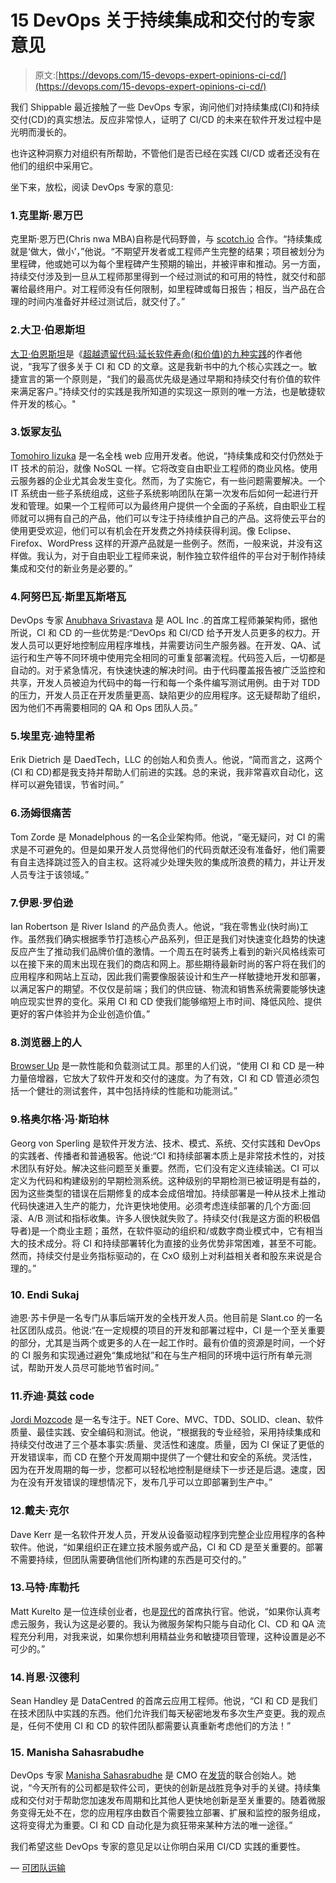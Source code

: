 # 15 DevOps 关于持续集成和交付的专家意见

> 原文:[https://devops.com/15-devops-expert-opinions-ci-cd/](https://devops.com/15-devops-expert-opinions-ci-cd/)

我们 Shippable 最近接触了一些 DevOps 专家，询问他们对持续集成(CI)和持续交付(CD)的真实想法。反应非常惊人，证明了 CI/CD 的未来在软件开发过程中是光明而漫长的。

也许这种洞察力对组织有所帮助，不管他们是否已经在实践 CI/CD 或者还没有在他们的组织中采用它。

坐下来，放松，阅读 DevOps 专家的意见:

### 1.克里斯·恩万巴

克里斯·恩万巴(Chris nwa MBA)自称是代码野兽，与 [scotch.io](https://scotch.io/) 合作。“持续集成就是‘做大，做小’，”他说。“不期望开发者或工程师产生完整的结果；项目被划分为里程碑，他或她可以为每个里程碑产生预期的输出，并被评审和推动。另一方面，持续交付涉及到一旦从工程师那里得到一个经过测试的和可用的特性，就交付和部署给最终用户。对工程师没有任何限制，如里程碑或每日报告；相反，当产品在合理的时间内准备好并经过测试后，就交付了。”

### 2.大卫·伯恩斯坦

[大卫·伯恩斯坦](https://twitter.com/ToBeAgile)是《[超越遗留代码:延长软件寿命(和价值)的九种实践](https://pragprog.com/book/dblegacy/beyond-legacy-code)的作者他说，“我写了很多关于 CI 和 CD 的文章。这是我新书中的九个核心实践之一。敏捷宣言的第一个原则是，“我们的最高优先级是通过早期和持续交付有价值的软件来满足客户。”持续交付的实践是我所知道的实现这一原则的唯一方法，也是敏捷软件开发的核心。"

### 3.饭冢友弘

[Tomohiro Iizuka](https://twitter.com/alinous_core) 是一名全栈 web 应用开发者。他说，“持续集成和交付仍然处于 IT 技术的前沿，就像 NoSQL 一样。它将改变自由职业工程师的商业风格。使用云服务器的企业尤其会发生变化。然而，为了实施它，有一些问题需要解决。一个 IT 系统由一些子系统组成，这些子系统影响团队在第一次发布后如何一起进行开发和管理。如果一个工程师可以为最终用户提供一个全面的子系统，自由职业工程师就可以拥有自己的产品，他们可以专注于持续维护自己的产品。这将使云平台的使用更受欢迎，他们可以有机会在开发费之外持续获得利润。像 Eclipse、Firefox、WordPress 这样的开源产品就是一些例子。然而，一般来说，并没有这样做。我认为，对于自由职业工程师来说，制作独立软件组件的平台对于制作持续集成和交付的新业务是必要的。”

### 4.阿努巴瓦·斯里瓦斯塔瓦

DevOps 专家 [Anubhava Srivastava](https://twitter.com/anubhava) 是 AOL Inc .的首席工程师兼架构师，据他所说，CI 和 CD 的一些优势是:“DevOps 和 CI/CD 给予开发人员更多的权力。开发人员可以更好地控制应用程序堆栈，并需要访问生产服务器。在开发、QA、试运行和生产等不同环境中使用完全相同的可重复部署流程。代码签入后，一切都是自动的。对于紧急情况，有快速快速的解决时间。由于代码覆盖报告被广泛监控和共享，开发人员被迫为代码中的每一行和每一个条件编写测试用例。由于对 TDD 的压力，开发人员正在开发质量更高、缺陷更少的应用程序。这无疑帮助了组织，因为他们不再需要相同的 QA 和 Ops 团队人员。”

### 5.埃里克·迪特里希

Erik Dietrich 是 DaedTech，LLC 的创始人和负责人。他说，“简而言之，这两个(CI 和 CD)都是我支持并帮助人们前进的实践。总的来说，我非常喜欢自动化，这样可以避免错误，节省时间。”

### 6.汤姆很痛苦

Tom Zorde 是 Monadelphous 的一名企业架构师。他说，“毫无疑问，对 CI 的需求是不可避免的。但是如果开发人员觉得他们的代码贡献还没有准备好，他们需要有自主选择跳过签入的自主权。这将减少处理失败的集成所浪费的精力，并让开发人员专注于该领域。”

### 7.伊恩·罗伯逊

Ian Robertson 是 River Island 的产品负责人。他说，“我在零售业(快时尚)工作。虽然我们确实根据季节打造核心产品系列，但正是我们对快速变化趋势的快速反应产生了推动我们品牌价值的激情。一个周五在时装秀上看到的新兴风格线索可以在接下来的周末出现在我们的商店和网上。那些期待最新时尚的客户将在我们的应用程序和网站上互动，因此我们需要像服装设计和生产一样敏捷地开发和部署，以满足客户的期望。不仅仅是前端；我们的供应链、物流和销售系统需要能够快速响应现实世界的变化。采用 CI 和 CD 使我们能够缩短上市时间、降低风险、提供更好的客户体验并为企业创造价值。”

### 8.浏览器上的人

[Browser Up](https://twitter.com/browserup) 是一款性能和负载测试工具。那里的人们说，“使用 CI 和 CD 是一种力量倍增器，它放大了软件开发和交付的速度。为了有效，CI 和 CD 管道必须包括一个健壮的测试套件，其中包括持续的性能和功能测试。”

### 9.格奥尔格·冯·斯珀林

Georg von Sperling 是软件开发方法、技术、模式、系统、交付实践和 DevOps 的实践者、传播者和普通极客。他说:“CI 和持续部署本质上是非常技术性的，对技术团队有好处。解决这些问题至关重要。然而，它们没有定义连续输送。CI 可以定义为代码和构建级别的早期检测系统。这种级别的早期检测已被证明是有益的，因为这些类型的错误在后期修复的成本会成倍增加。持续部署是一种从技术上推动代码快速进入生产的能力，允许更快地使用。必须考虑连续部署的几个方面:回滚、A/B 测试和指标收集。许多人很快就失败了。持续交付(我是这方面的积极倡导者)是一个商业主题；虽然，在软件驱动的组织和/或数字商业模式中，它有相当大的技术成分。将 CI 和持续部署转化为直接的业务优势非常困难，甚至不可能。然而，持续交付是业务指标驱动的，在 CxO 级别上对利益相关者和股东来说是合理的。”

### 10\. Endi Sukaj

迪恩·苏卡伊是一名专门从事后端开发的全栈开发人员。他目前是 Slant.co 的一名社区团队成员。他说:“在一定规模的项目的开发和部署过程中，CI 是一个至关重要的部分，尤其是当两个或更多的人在一起工作时。最有价值的资源是时间，一个好的 CI 服务和实现通过避免“集成地狱”和在与生产相同的环境中运行所有单元测试，帮助开发人员尽可能地节省时间。”

### 11.乔迪·莫兹 code

[Jordi Mozcode](https://twitter.com/jordimoz) 是一名专注于。NET Core、MVC、TDD、SOLID、clean、软件质量、最佳实践、安全编码和测试。他说，“根据我的专业经验，采用持续集成和持续交付改进了三个基本事实:质量、灵活性和速度。质量，因为 CI 保证了更低的开发错误率，而 CD 在整个开发周期中提供了一个健壮和安全的系统。灵活性，因为在开发周期的每一步，您都可以轻松地控制是继续下一步还是后退。速度，因为在没有开发错误的理想情况下，发布几乎可以立即部署到生产中。”

### 12.戴夫·克尔

Dave Kerr 是一名软件开发人员，开发从设备驱动程序到完整企业应用程序的各种软件。他说，“如果组织正在建立技术服务或产品，CI 和 CD 是至关重要的。部署不需要持续，但团队需要确信他们所构建的东西是可交付的。”

### 13.马特·库勒托

Matt Kurelto 是一位连续创业者，也是[现代](http://www.neoteric.co.in/)的首席执行官。他说，“如果你认真考虑云服务，我认为这是必要的。我认为微服务架构只能与自动化 CI、CD 和 QA 流程充分利用，对我来说，如果你想利用精益业务和敏捷项目管理，这种设置是必不可少的。”

### 14.肖恩·汉德利

Sean Handley 是 DataCentred 的首席云应用工程师。他说，“CI 和 CD 是我们在技术团队中实践的东西。他们允许我们每天秘密地发布多次生产变更。我的观点是，任何不使用 CI 和 CD 的软件团队都需要认真重新考虑他们的方法！”

### 15\. Manisha Sahasrabudhe

DevOps 专家 [Manisha Sahasrabudhe](https://twitter.com/ms_koffee) 是 CMO 在[发货](https://app.shippable.com/)的联合创始人。她说，“今天所有的公司都是软件公司，更快的创新是战胜竞争对手的关键。持续集成和交付对于帮助您加速发布周期和比其他人更快地创新是至关重要的。随着微服务变得无处不在，您的应用程序由数百个需要独立部署、扩展和监控的服务组成，这将变得尤为重要。CI 和 CD 自动化是为疯狂带来某种方法的唯一途径。”

我们希望这些 DevOps 专家的意见足以让你明白采用 CI/CD 实践的重要性。

— [可团队运输](https://devops.com/author/teamshippable/)